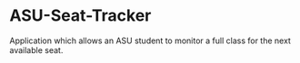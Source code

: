 # ASU-Seat-Tracker
Application which allows an ASU student to monitor a full class for the next available seat.
